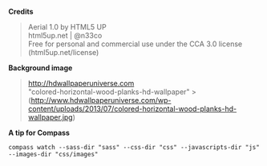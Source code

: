 **Credits**
>Aerial 1.0 by HTML5 UP  
>html5up.net | @n33co  
>Free for personal and commercial use under the CCA 3.0 license (html5up.net/license)

**Background image**
>http://hdwallpaperuniverse.com  
>"colored-horizontal-wood-planks-hd-wallpaper"   >(http://www.hdwallpaperuniverse.com/wp-content/uploads/2013/07/colored-horizontal-wood-planks-hd-wallpaper.jpg)

**A tip for Compass**
```
compass watch --sass-dir "sass" --css-dir "css" --javascripts-dir "js" --images-dir "css/images"
```

